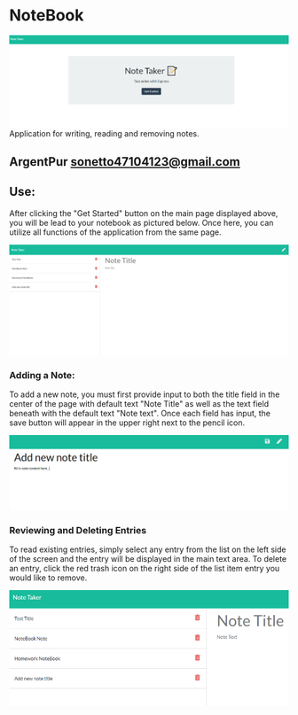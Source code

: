 # NoteBook
<img src = titlePage.PNG>
Application for writing, reading and removing notes.

## ArgentPur sonetto47104123@gmail.com

## Use: 
<p>After clicking the "Get Started" button on the main page displayed above, you will be lead to your notebook as pictured below. Once here, you can utilize all functions of the application from the same page.</p> 

<img src = overview.PNG>


### Adding a Note:
<p> To add a new note, you must first provide input to both the title field in the center of the page with default text "Note Title" as well as the text field beneath with the default text "Note text". Once each field has input, the save button will appear in the upper right next to the pencil icon.</p>

<img src = saveNote.PNG>

### Reviewing and Deleting Entries
<p> To read existing entries, simply select any entry from the list on the left side of the screen and the entry will be displayed in the main text area. To delete an entry, click the red trash icon on the right side of the list item entry you would like to remove.</p>

<img src = deleteNote.PNG>